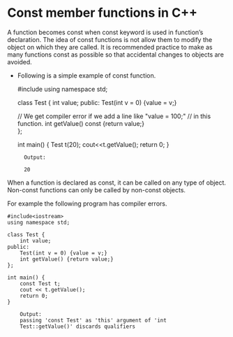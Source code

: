 # Const member functions in C++

A function becomes const when const keyword is used in function’s declaration. 
The idea of const functions is not allow them to modify the object on which they are called. 
It is recommended practice to make as many functions const as possible so that accidental changes to objects are avoided.

- Following is a simple example of const function.

    #include<iostream> 
    using namespace std; 

    class Test { 
        int value; 
    public: 
        Test(int v = 0) {value = v;} 

    // We get compiler error if we add a line like "value = 100;" 
    // in this function. 
    int getValue() const {return value;}   
    }; 

    int main() { 
        Test t(20); 
        cout<<t.getValue(); 
        return 0; 
    } 
  
        Output:

        20

When a function is declared as const, 
it can be called on any type of object. Non-const functions can only be called by non-const objects.

For example the following program has compiler errors.

    #include<iostream> 
    using namespace std; 

    class Test { 
        int value; 
    public: 
        Test(int v = 0) {value = v;} 
        int getValue() {return value;} 
    }; 

    int main() { 
        const Test t; 
        cout << t.getValue(); 
        return 0; 
    } 

        Output:
        passing 'const Test' as 'this' argument of 'int 
        Test::getValue()' discards qualifiers
